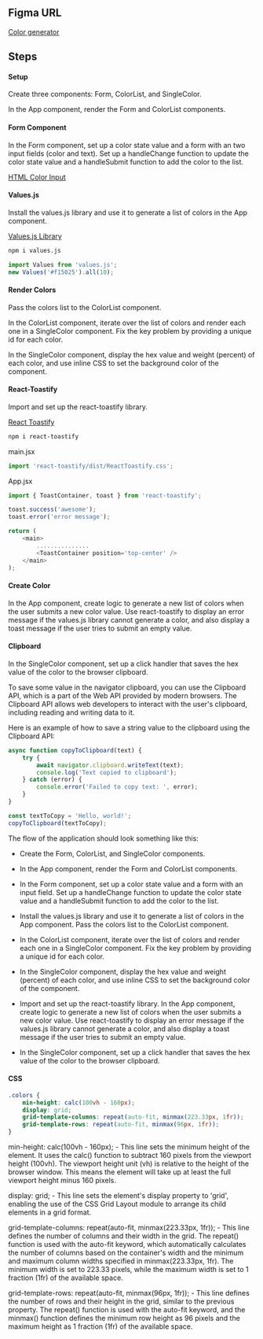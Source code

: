 ## Figma URL

[Color generator](https://www.figma.com/file/P2SJ5QGOZvi49EOpoVTvsT/Color-generator?node-id=0%3A1&t=ZY2gnIJ9zGTSXPW8-1)

## Steps

#### Setup

Create three components: Form, ColorList, and SingleColor.

In the App component, render the Form and ColorList components.

#### Form Component

In the Form component, set up a color state value and a form with an two input fields (color and text). Set up a handleChange function to update the color state value and a handleSubmit function to add the color to the list.

[HTML Color Input](https://developer.mozilla.org/en-US/docs/Web/HTML/Element/input/color)

#### Values.js

Install the values.js library and use it to generate a list of colors in the App component.

[Values.js Library](https://github.com/noeldelgado/values.js/blob/master/README.md)

```sh
npm i values.js

```

```js
import Values from 'values.js';
new Values('#f15025').all(10);
```

#### Render Colors

Pass the colors list to the ColorList component.

In the ColorList component, iterate over the list of colors and render each one in a SingleColor component. Fix the key problem by providing a unique id for each color.

In the SingleColor component, display the hex value and weight (percent) of each color, and use inline CSS to set the background color of the component.

#### React-Toastify

Import and set up the react-toastify library.

[React Toastify](https://fkhadra.github.io/react-toastify/introduction)

```sh
npm i react-toastify
```

main.jsx

```js
import 'react-toastify/dist/ReactToastify.css';
```

App.jsx

```js
import { ToastContainer, toast } from 'react-toastify';

toast.success('awesome');
toast.error('error message');

return (
	<main>
		...............
		<ToastContainer position='top-center' />
	</main>
);
```

#### Create Color

In the App component, create logic to generate a new list of colors when the user submits a new color value. Use react-toastify to display an error message if the values.js library cannot generate a color, and also display a toast message if the user tries to submit an empty value.

#### Clipboard

In the SingleColor component, set up a click handler that saves the hex value of the color to the browser clipboard.

To save some value in the navigator clipboard, you can use the Clipboard API, which is a part of the Web API provided by modern browsers. The Clipboard API allows web developers to interact with the user's clipboard, including reading and writing data to it.

Here is an example of how to save a string value to the clipboard using the Clipboard API:

```js
async function copyToClipboard(text) {
	try {
		await navigator.clipboard.writeText(text);
		console.log('Text copied to clipboard');
	} catch (error) {
		console.error('Failed to copy text: ', error);
	}
}

const textToCopy = 'Hello, world!';
copyToClipboard(textToCopy);
```

The flow of the application should look something like this:

- Create the Form, ColorList, and SingleColor components.

- In the App component, render the Form and ColorList components.

- In the Form component, set up a color state value and a form with an input field. Set up a handleChange function to update the color state value and a handleSubmit function to add the color to the list.

- Install the values.js library and use it to generate a list of colors in the App component. Pass the colors list to the ColorList component.

- In the ColorList component, iterate over the list of colors and render each one in a SingleColor component. Fix the key problem by providing a unique id for each color.

- In the SingleColor component, display the hex value and weight (percent) of each color, and use inline CSS to set the background color of the component.

- Import and set up the react-toastify library. In the App component, create logic to generate a new list of colors when the user submits a new color value. Use react-toastify to display an error message if the values.js library cannot generate a color, and also display a toast message if the user tries to submit an empty value.

- In the SingleColor component, set up a click handler that saves the hex value of the color to the browser clipboard.

#### CSS

```css
.colors {
	min-height: calc(100vh - 160px);
	display: grid;
	grid-template-columns: repeat(auto-fit, minmax(223.33px, 1fr));
	grid-template-rows: repeat(auto-fit, minmax(96px, 1fr));
}
```

min-height: calc(100vh - 160px); - This line sets the minimum height of the element. It uses the calc() function to subtract 160 pixels from the viewport height (100vh). The viewport height unit (vh) is relative to the height of the browser window. This means the element will take up at least the full viewport height minus 160 pixels.

display: grid; - This line sets the element's display property to 'grid', enabling the use of the CSS Grid Layout module to arrange its child elements in a grid format.

grid-template-columns: repeat(auto-fit, minmax(223.33px, 1fr)); - This line defines the number of columns and their width in the grid. The repeat() function is used with the auto-fit keyword, which automatically calculates the number of columns based on the container's width and the minimum and maximum column widths specified in minmax(223.33px, 1fr). The minimum width is set to 223.33 pixels, while the maximum width is set to 1 fraction (1fr) of the available space.

grid-template-rows: repeat(auto-fit, minmax(96px, 1fr)); - This line defines the number of rows and their height in the grid, similar to the previous property. The repeat() function is used with the auto-fit keyword, and the minmax() function defines the minimum row height as 96 pixels and the maximum height as 1 fraction (1fr) of the available space.
